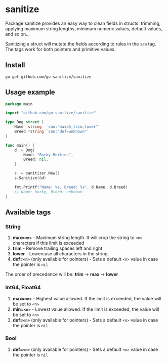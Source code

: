 # sanitize

Package sanitize provides an easy way to clean fields in structs: trimming, applying maximum string lengths, minimum numeric values, default values, and so on...

Sanitizing a struct will mutate the fields according to rules in the `san` tag. The tags work for both pointers and primitive values.


## Install

`go get github.com/go-sanitize/sanitize`


## Usage example

```go
package main

import "github.com/go-sanitize/sanitize"

type Dog struct {
    Name  string  `san:"max=5,trim,lower"`
    Breed *string `san:"def=unknown"`
}

func main() {
    d := Dog{
        Name: "Borky Borkins",
        Breed: nil,
    }

    s := sanitizer.New()
    s.Sanitize(&d)

    fmt.Printf("Name: %s, Breed: %s", d.Name, d.Breed)
    // Name: borky, Breed: unknown
}
```

## Available tags

### String

1. **max=`<n>`** - Maximum string length. It will crop the string to `<n>` characters if this limit is exceeded
1. **trim** - Remove trailing spaces left and right
1. **lower** - Lowercase all characters in the string
1. **def=`<n>`** (only available for pointers) - Sets a default `<n>` value in case the pointer is `nil`

The order of precedence will be: **trim** -> **max** -> **lower**


### Int64, Float64

1. **max=`<n>`** - Highest value allowed. If the limit is exceeded, the value will be set to `<n>`
1. **min=`<n>`** - Lowest value allowed. If the limit is exceeded, the value will be set to `<n>`
1. **def=`<n>`** (only available for pointers) - Sets a default `<n>` value in case the pointer is `nil`


### Bool

1. **def=`<n>`** (only available for pointers) - Sets a default `<n>` value in case the pointer is `nil`
